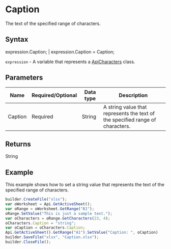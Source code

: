 # Caption

The text of the specified range of characters.

## Syntax

expression.Caption; &#124; expression.Caption = Caption;

`expression` - A variable that represents a [ApiCharacters](../ApiCharacters.md) class.

## Parameters

| **Name** | **Required/Optional** | **Data type** | **Description** |
| ------------- | ------------- | ------------- | ------------- |
| Caption | Required | String | A string value that represents the text of the specified range of characters. |

## Returns

String

## Example

This example shows how to set a string value that represents the text of the specified range of characters.

```javascript
builder.CreateFile("xlsx");
var oWorksheet = Api.GetActiveSheet();
var oRange = oWorksheet.GetRange("B1");
oRange.SetValue("This is just a sample text.");
var oCharacters = oRange.GetCharacters(23, 4);
oCharacters.Caption = "string";
var oCaption = oCharacters.Caption;
Api.GetActiveSheet().GetRange("A1").SetValue("Caption: ", oCaption)
builder.SaveFile("xlsx", "Caption.xlsx");
builder.CloseFile();
```